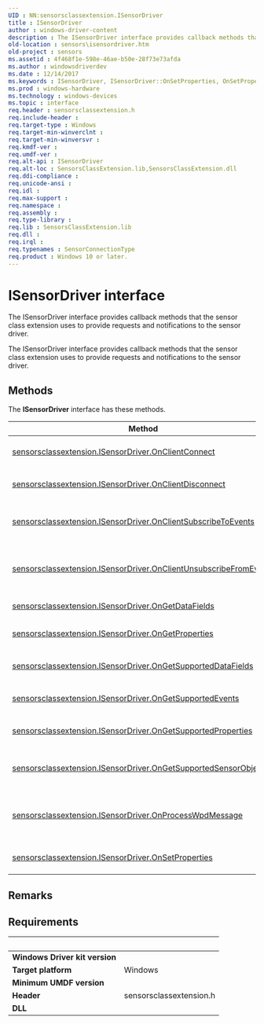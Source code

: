 ```yaml
---
UID : NN:sensorsclassextension.ISensorDriver
title : ISensorDriver
author : windows-driver-content
description : The ISensorDriver interface provides callback methods that the sensor class extension uses to provide requests and notifications to the sensor driver.
old-location : sensors\isensordriver.htm
old-project : sensors
ms.assetid : 4f468f1e-598e-46ae-b50e-28f73e73afda
ms.author : windowsdriverdev
ms.date : 12/14/2017
ms.keywords : ISensorDriver, ISensorDriver::OnSetProperties, OnSetProperties
ms.prod : windows-hardware
ms.technology : windows-devices
ms.topic : interface
req.header : sensorsclassextension.h
req.include-header : 
req.target-type : Windows
req.target-min-winverclnt : 
req.target-min-winversvr : 
req.kmdf-ver : 
req.umdf-ver : 
req.alt-api : ISensorDriver
req.alt-loc : SensorsClassExtension.lib,SensorsClassExtension.dll
req.ddi-compliance : 
req.unicode-ansi : 
req.idl : 
req.max-support : 
req.namespace : 
req.assembly : 
req.type-library : 
req.lib : SensorsClassExtension.lib
req.dll : 
req.irql : 
req.typenames : SensorConnectionType
req.product : Windows 10 or later.
---
```


# ISensorDriver interface

The ISensorDriver interface provides callback methods that the sensor class extension uses to provide requests and notifications to the sensor driver.



The ISensorDriver interface provides callback methods that the sensor class extension uses to provide requests and notifications to the sensor driver.

## Methods

<p>The <b>ISensorDriver</b> interface has these methods.</p>

| Method | Description |
| ---- |:---- |
| [sensorsclassextension.ISensorDriver.OnClientConnect](nf-sensorsclassextension-isensordriver-onclientconnect.md) | The ISensorDriver::OnClientConnect method notifies the sensor driver that a client application has connected. |
| [sensorsclassextension.ISensorDriver.OnClientDisconnect](nf-sensorsclassextension-isensordriver-onclientdisconnect.md) | The ISensorDriver::OnClientDisconnect method notifies the sensor driver that a client application has disconnected. |
| [sensorsclassextension.ISensorDriver.OnClientSubscribeToEvents](nf-sensorsclassextension-isensordriver-onclientsubscribetoevents.md) | The ISensorDriver::OnClientSubscribeToEvents method notifies the sensor driver that an authorized client application is requesting event notifications. |
| [sensorsclassextension.ISensorDriver.OnClientUnsubscribeFromEvents](nf-sensorsclassextension-isensordriver-onclientunsubscribefromevents.md) | The ISensorDriver::OnClientUnsubscribeFromEvents method notifies the sensor driver that a client application no longer requests event notifications. |
| [sensorsclassextension.ISensorDriver.OnGetDataFields](nf-sensorsclassextension-isensordriver-ongetdatafields.md) | The ISensorDriver::OnGetDataFields method retrieves current sensor data. |
| [sensorsclassextension.ISensorDriver.OnGetProperties](nf-sensorsclassextension-isensordriver-ongetproperties.md) | The ISensorDriver::OnGetProperties method retrieves values for the specified properties from the specified sensor. |
| [sensorsclassextension.ISensorDriver.OnGetSupportedDataFields](nf-sensorsclassextension-isensordriver-ongetsupporteddatafields.md) | The ISensorDriver::OnGetSupportedDataFields method retrieves the list of data fields that the specified sensor can provide. |
| [sensorsclassextension.ISensorDriver.OnGetSupportedEvents](nf-sensorsclassextension-isensordriver-ongetsupportedevents.md) | The ISensorDriver::OnGetSupportedEvents method retrieves the list of events that the specified sensor can raise. |
| [sensorsclassextension.ISensorDriver.OnGetSupportedProperties](nf-sensorsclassextension-isensordriver-ongetsupportedproperties.md) | The ISensorDriver::OnGetSupportedProperties method retrieves the list of properties that the specified sensor provides. |
| [sensorsclassextension.ISensorDriver.OnGetSupportedSensorObjects](nf-sensorsclassextension-isensordriver-ongetsupportedsensorobjects.md) | The ISensorDriver::OnGetSupportedSensorObjects method retrieves the list of sensors that the driver provides. |
| [sensorsclassextension.ISensorDriver.OnProcessWpdMessage](nf-sensorsclassextension-isensordriver-onprocesswpdmessage.md) | The ISensorDriver::OnProcessWpdMessage method handles Windows Portable Device (WPD) commands that the ISensorClassExtension::ProcessIoControl method does not handle internally. |
| [sensorsclassextension.ISensorDriver.OnSetProperties](nf-sensorsclassextension-isensordriver-onsetproperties.md) | The ISensorDriver::OnSetProperties method specifies values for the specified list of properties. |

## Remarks



## Requirements
| &nbsp; | &nbsp; |
| ---- |:---- |
| **Windows Driver kit version** |  |
| **Target platform** | Windows |
| **Minimum UMDF version** |  |
| **Header** | sensorsclassextension.h |
| **DLL** |  |